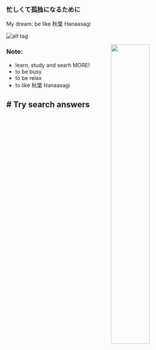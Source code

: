 ### 忙しくて孤独になるために
My dream: be like 秋葉 Hanaasagi

![alt tag](https://c.tenor.com/9HIrg_WSPmcAAAAC/anime-girl-rave-anime-dance.gif)

<img align="right" width="45%" src="https://github-readme-stats.vercel.app/api?username=KodokuOdius&count_private=true&show_icons=true&theme=dracula&include_all_commits=true">

### Note:
- learn, study and searh MORE!
- to be busy
- to be relax
- to like 秋葉 Hanaasagi


##  # Try search answers #
